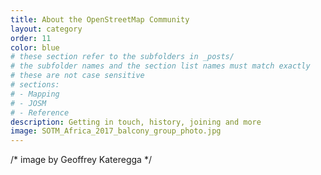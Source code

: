 ```yaml
---
title: About the OpenStreetMap Community
layout: category
order: 11
color: blue
# these section refer to the subfolders in _posts/
# the subfolder names and the section list names must match exactly
# these are not case sensitive
# sections:
# - Mapping
# - JOSM
# - Reference
description: Getting in touch, history, joining and more
image: SOTM_Africa_2017_balcony_group_photo.jpg
---
```


/* image by Geoffrey Kateregga */
